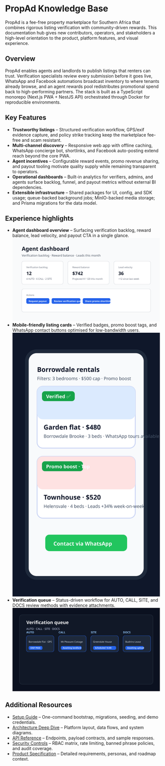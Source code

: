 # PropAd Knowledge Base

PropAd is a fee-free property marketplace for Southern Africa that combines rigorous listing verification with community-driven rewards. This documentation hub gives new contributors, operators, and stakeholders a high-level orientation to the product, platform features, and visual experience.

## Overview

PropAd enables agents and landlords to publish listings that renters can trust. Verification specialists review every submission before it goes live, WhatsApp and Facebook automations broadcast inventory to where tenants already browse, and an agent rewards pool redistributes promotional spend back to high-performing partners. The stack is built as a TypeScript monorepo (Next.js PWA + NestJS API) orchestrated through Docker for reproducible environments.

## Key Features

- **Trustworthy listings** – Structured verification workflow, GPS/exif evidence capture, and policy strike tracking keep the marketplace fee-free and scam resistant.
- **Multi-channel discovery** – Responsive web app with offline caching, WhatsApp concierge bot, shortlinks, and Facebook auto-posting extend reach beyond the core PWA.
- **Agent incentives** – Configurable reward events, promo revenue sharing, and payout tooling motivate quality supply while remaining transparent to operators.
- **Operational dashboards** – Built-in analytics for verifiers, admins, and agents surface backlog, funnel, and payout metrics without external BI dependencies.
- **Extensible infrastructure** – Shared packages for UI, config, and SDK usage; queue-backed background jobs; MinIO-backed media storage; and Prisma migrations for the data model.

## Experience highlights

- **Agent dashboard overview** – Surfacing verification backlog, reward balance, lead velocity, and payout CTA in a single glance. ![Agent dashboard overview](./images/dashboard-overview.svg)
- **Mobile-friendly listing cards** – Verified badges, promo boost tags, and WhatsApp contact buttons optimised for low-bandwidth users. ![Mobile listing feed](./images/listing-feed-mobile.svg)
- **Verification queue** – Status-driven workflow for AUTO, CALL, SITE, and DOCS review methods with evidence attachments. ![Verification queue](./images/verification-queue.svg)

## Additional Resources

- [Setup Guide](./SETUP.md) – One-command bootstrap, migrations, seeding, and demo credentials.
- [Architecture Deep Dive](./ARCHITECTURE.md) – Platform layout, data flows, and system diagrams.
- [API Reference](./API.md) – Endpoints, payload contracts, and sample responses.
- [Security Controls](./SECURITY.md) – RBAC matrix, rate limiting, banned phrase policies, and audit coverage.
- [Product Specification](./PRODUCT_SPEC.md) – Detailed requirements, personas, and roadmap context.
